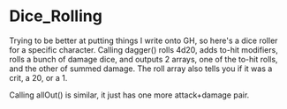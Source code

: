 # Dice_Rolling

Trying to be better at putting things I write onto GH, so here's a dice roller for a specific character. Calling dagger() rolls 4d20, adds to-hit modifiers, rolls a bunch of damage dice, and outputs 2 arrays, one of the to-hit rolls, and the other of summed damage. The roll array also tells you if it was a crit, a 20, or a 1.

Calling allOut() is similar, it just has one more attack+damage pair.
